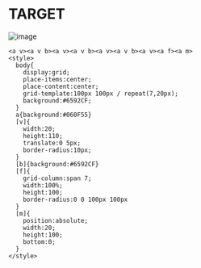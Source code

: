 # TARGET

![image](https://github.com/gaschneider/cssbattle/assets/16023844/951a8de8-c8ed-4d73-835f-244daebcf530)

```
<a v><a v b><a v><a v b><a v><a v b><a v><a f><a m>
<style>
  body{
    display:grid;
    place-items:center;
    place-content:center;
    grid-template:100px 100px / repeat(7,20px);
    background:#6592CF;
  }
  a{background:#060F55}
  [v]{
    width:20;
    height:110;
    translate:0 5px;
    border-radius:10px;
  }
  [b]{background:#6592CF}
  [f]{
    grid-column:span 7;
    width:100%;
    height:100;
    border-radius:0 0 100px 100px
  }
  [m]{
    position:absolute;
    width:20;
    height:100;
    bottom:0;
  }
</style>
```
